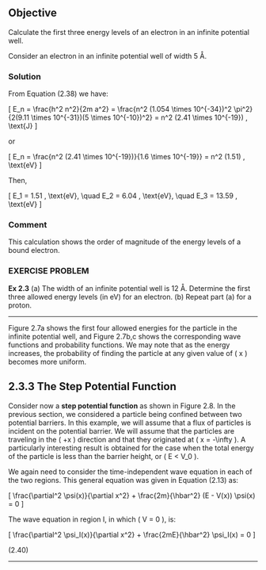 ## Objective

Calculate the first three energy levels of an electron in an infinite potential well.

Consider an electron in an infinite potential well of width 5 Å.

### Solution

From Equation (2.38) we have:

\[
E_n = \frac{h^2 n^2}{2m a^2} = \frac{n^2 (1.054 \times 10^{-34})^2 \pi^2}{2(9.11 \times 10^{-31})(5 \times 10^{-10})^2} = n^2 (2.41 \times 10^{-19}) \, \text{J}
\]

or

\[
E_n = \frac{n^2 (2.41 \times 10^{-19})}{1.6 \times 10^{-19}} = n^2 (1.51) \, \text{eV}
\]

Then,

\[
E_1 = 1.51 \, \text{eV}, \quad E_2 = 6.04 \, \text{eV}, \quad E_3 = 13.59 \, \text{eV}
\]

### Comment

This calculation shows the order of magnitude of the energy levels of a bound electron.

### EXERCISE PROBLEM

**Ex 2.3** (a) The width of an infinite potential well is 12 Å. Determine the first three allowed energy levels (in eV) for an electron. (b) Repeat part (a) for a proton.

----

Figure 2.7a shows the first four allowed energies for the particle in the infinite potential well, and Figure 2.7b,c shows the corresponding wave functions and probability functions. We may note that as the energy increases, the probability of finding the particle at any given value of \( x \) becomes more uniform.

## 2.3.3 The Step Potential Function

Consider now a **step potential function** as shown in Figure 2.8. In the previous section, we considered a particle being confined between two potential barriers. In this example, we will assume that a flux of particles is incident on the potential barrier. We will assume that the particles are traveling in the \( +x \) direction and that they originated at \( x = -\infty \). A particularly interesting result is obtained for the case when the total energy of the particle is less than the barrier height, or \( E < V_0 \).

We again need to consider the time-independent wave equation in each of the two regions. This general equation was given in Equation (2.13) as:

\[
\frac{\partial^2 \psi(x)}{\partial x^2} + \frac{2m}{\hbar^2} (E - V(x)) \psi(x) = 0
\]

The wave equation in region I, in which \( V = 0 \), is:

\[
\frac{\partial^2 \psi_I(x)}{\partial x^2} + \frac{2mE}{\hbar^2} \psi_I(x) = 0
\]

(2.40)

----

[^4]: See Appendix D for a discussion of the electron-volt (eV) as a unit of energy.
